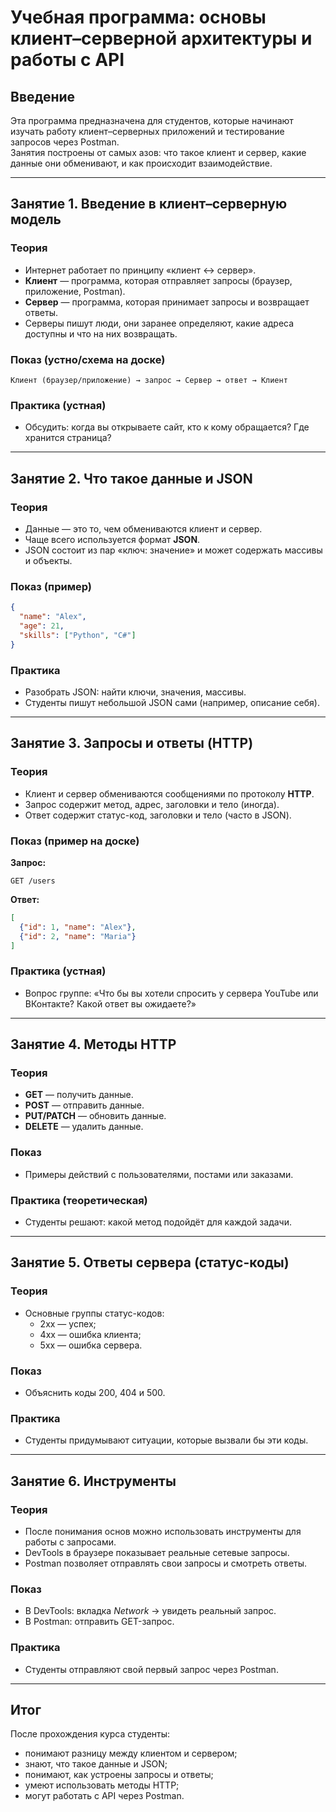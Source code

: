 
# Учебная программа: основы клиент–серверной архитектуры и работы с API

## Введение
Эта программа предназначена для студентов, которые начинают изучать работу клиент–серверных приложений и тестирование запросов через Postman.  
Занятия построены от самых азов: что такое клиент и сервер, какие данные они обменивают, и как происходит взаимодействие.

---

## Занятие 1. Введение в клиент–серверную модель
### Теория
- Интернет работает по принципу «клиент ↔ сервер».
- **Клиент** — программа, которая отправляет запросы (браузер, приложение, Postman).
- **Сервер** — программа, которая принимает запросы и возвращает ответы.
- Серверы пишут люди, они заранее определяют, какие адреса доступны и что на них возвращать.

### Показ (устно/схема на доске)
```
Клиент (браузер/приложение) → запрос → Сервер → ответ → Клиент
```

### Практика (устная)
- Обсудить: когда вы открываете сайт, кто к кому обращается? Где хранится страница?

---

## Занятие 2. Что такое данные и JSON
### Теория
- Данные — это то, чем обмениваются клиент и сервер.
- Чаще всего используется формат **JSON**.
- JSON состоит из пар «ключ: значение» и может содержать массивы и объекты.

### Показ (пример)
```json
{
  "name": "Alex",
  "age": 21,
  "skills": ["Python", "C#"]
}
```

### Практика
- Разобрать JSON: найти ключи, значения, массивы.
- Студенты пишут небольшой JSON сами (например, описание себя).

---

## Занятие 3. Запросы и ответы (HTTP)
### Теория
- Клиент и сервер обмениваются сообщениями по протоколу **HTTP**.
- Запрос содержит метод, адрес, заголовки и тело (иногда).
- Ответ содержит статус-код, заголовки и тело (часто в JSON).

### Показ (пример на доске)
**Запрос:**
```
GET /users
```

**Ответ:**
```json
[
  {"id": 1, "name": "Alex"},
  {"id": 2, "name": "Maria"}
]
```

### Практика (устная)
- Вопрос группе: «Что бы вы хотели спросить у сервера YouTube или ВКонтакте? Какой ответ вы ожидаете?»

---

## Занятие 4. Методы HTTP
### Теория
- **GET** — получить данные.
- **POST** — отправить данные.
- **PUT/PATCH** — обновить данные.
- **DELETE** — удалить данные.

### Показ
- Примеры действий с пользователями, постами или заказами.

### Практика (теоретическая)
- Студенты решают: какой метод подойдёт для каждой задачи.

---

## Занятие 5. Ответы сервера (статус-коды)
### Теория
- Основные группы статус-кодов:
  - 2xx — успех;
  - 4xx — ошибка клиента;
  - 5xx — ошибка сервера.

### Показ
- Объяснить коды 200, 404 и 500.

### Практика
- Студенты придумывают ситуации, которые вызвали бы эти коды.

---

## Занятие 6. Инструменты
### Теория
- После понимания основ можно использовать инструменты для работы с запросами.
- DevTools в браузере показывает реальные сетевые запросы.
- Postman позволяет отправлять свои запросы и смотреть ответы.

### Показ
- В DevTools: вкладка *Network* → увидеть реальный запрос.
- В Postman: отправить GET-запрос.

### Практика
- Студенты отправляют свой первый запрос через Postman.

---

## Итог
После прохождения курса студенты:
- понимают разницу между клиентом и сервером;
- знают, что такое данные и JSON;
- понимают, как устроены запросы и ответы;
- умеют использовать методы HTTP;
- могут работать с API через Postman.
